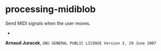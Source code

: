 # processing-midiblob
Send MIDI signals when the user moves.

-
**Arnaud Juracek**, `GNU GENERAL PUBLIC LICENSE Version 3, 29 June 2007`
